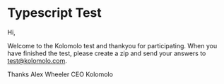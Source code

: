 # Typescript Test
Hi, 

Welcome to the Kolomolo test and thankyou for participating.  When you have finished the test, please create a zip and send your answers to test@kolomolo.com.

Thanks
Alex Wheeler 
CEO Kolomolo
